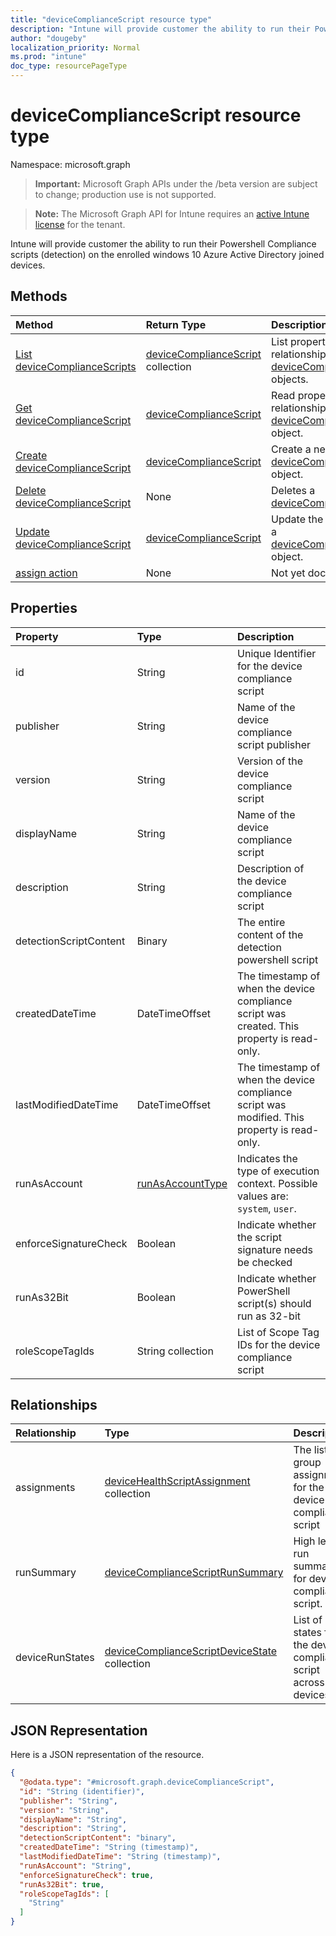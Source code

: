 ```yaml
---
title: "deviceComplianceScript resource type"
description: "Intune will provide customer the ability to run their Powershell Compliance scripts (detection) on the enrolled windows 10 Azure Active Directory joined devices."
author: "dougeby"
localization_priority: Normal
ms.prod: "intune"
doc_type: resourcePageType
---
```


# deviceComplianceScript resource type

Namespace: microsoft.graph

> **Important:** Microsoft Graph APIs under the /beta version are subject to change; production use is not supported.

> **Note:** The Microsoft Graph API for Intune requires an [active Intune license](https://go.microsoft.com/fwlink/?linkid=839381) for the tenant.

Intune will provide customer the ability to run their Powershell Compliance scripts (detection) on the enrolled windows 10 Azure Active Directory joined devices.

## Methods
|Method|Return Type|Description|
|:---|:---|:---|
|[List deviceComplianceScripts](../api/intune-devices-devicecompliancescript-list.md)|[deviceComplianceScript](../resources/intune-devices-devicecompliancescript.md) collection|List properties and relationships of the [deviceComplianceScript](../resources/intune-devices-devicecompliancescript.md) objects.|
|[Get deviceComplianceScript](../api/intune-devices-devicecompliancescript-get.md)|[deviceComplianceScript](../resources/intune-devices-devicecompliancescript.md)|Read properties and relationships of the [deviceComplianceScript](../resources/intune-devices-devicecompliancescript.md) object.|
|[Create deviceComplianceScript](../api/intune-devices-devicecompliancescript-create.md)|[deviceComplianceScript](../resources/intune-devices-devicecompliancescript.md)|Create a new [deviceComplianceScript](../resources/intune-devices-devicecompliancescript.md) object.|
|[Delete deviceComplianceScript](../api/intune-devices-devicecompliancescript-delete.md)|None|Deletes a [deviceComplianceScript](../resources/intune-devices-devicecompliancescript.md).|
|[Update deviceComplianceScript](../api/intune-devices-devicecompliancescript-update.md)|[deviceComplianceScript](../resources/intune-devices-devicecompliancescript.md)|Update the properties of a [deviceComplianceScript](../resources/intune-devices-devicecompliancescript.md) object.|
|[assign action](../api/intune-devices-devicecompliancescript-assign.md)|None|Not yet documented|

## Properties
|Property|Type|Description|
|:---|:---|:---|
|id|String|Unique Identifier for the device compliance script|
|publisher|String|Name of the device compliance script publisher|
|version|String|Version of the device compliance script|
|displayName|String|Name of the device compliance script|
|description|String|Description of the device compliance script|
|detectionScriptContent|Binary|The entire content of the detection powershell script|
|createdDateTime|DateTimeOffset|The timestamp of when the device compliance script was created. This property is read-only.|
|lastModifiedDateTime|DateTimeOffset|The timestamp of when the device compliance script was modified. This property is read-only.|
|runAsAccount|[runAsAccountType](../resources/intune-shared-runasaccounttype.md)|Indicates the type of execution context. Possible values are: `system`, `user`.|
|enforceSignatureCheck|Boolean|Indicate whether the script signature needs be checked|
|runAs32Bit|Boolean|Indicate whether PowerShell script(s) should run as 32-bit|
|roleScopeTagIds|String collection|List of Scope Tag IDs for the device compliance script|

## Relationships
|Relationship|Type|Description|
|:---|:---|:---|
|assignments|[deviceHealthScriptAssignment](../resources/intune-devices-devicehealthscriptassignment.md) collection|The list of group assignments for the device compliance script|
|runSummary|[deviceComplianceScriptRunSummary](../resources/intune-devices-devicecompliancescriptrunsummary.md)|High level run summary for device compliance script.|
|deviceRunStates|[deviceComplianceScriptDeviceState](../resources/intune-devices-devicecompliancescriptdevicestate.md) collection|List of run states for the device compliance script across all devices|

## JSON Representation
Here is a JSON representation of the resource.
<!-- {
  "blockType": "resource",
  "keyProperty": "id",
  "@odata.type": "microsoft.graph.deviceComplianceScript"
}
-->
``` json
{
  "@odata.type": "#microsoft.graph.deviceComplianceScript",
  "id": "String (identifier)",
  "publisher": "String",
  "version": "String",
  "displayName": "String",
  "description": "String",
  "detectionScriptContent": "binary",
  "createdDateTime": "String (timestamp)",
  "lastModifiedDateTime": "String (timestamp)",
  "runAsAccount": "String",
  "enforceSignatureCheck": true,
  "runAs32Bit": true,
  "roleScopeTagIds": [
    "String"
  ]
}
```






